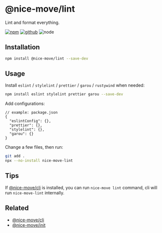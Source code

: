 # @nice-move/lint

Lint and format everything.

[![npm][npm-badge]][npm-url]
[![github][github-badge]][github-url]
![node][node-badge]

[npm-url]: https://www.npmjs.com/package/@nice-move/lint
[npm-badge]: https://img.shields.io/npm/v/@nice-move/lint.svg?style=flat-square&logo=npm
[github-url]: https://github.com/nice-move/nice-move/tree/master/packages/lint
[github-badge]: https://img.shields.io/npm/l/@nice-move/lint.svg?style=flat-square&colorB=blue&logo=github
[node-badge]: https://img.shields.io/node/v/@nice-move/lint.svg?style=flat-square&colorB=green&logo=node.js

## Installation

```bash
npm install @nice-move/lint --save-dev
```

## Usage

Install `eslint` / `stylelint` / `prettier` / `garou` / `rustywind` when needed:

```bash
npm install eslint stylelint prettier garou --save-dev
```

Add configurations:

```jsonc
// example: package.json
{
  "eslintConfig": {},
  "prettier": {},
  "stylelint": {},
  "garou": {}
}
```

Change a few files, then run:

```bash
git add .
npx --no-install nice-move-lint
```

## Tips

If [@nice-move/cli](https://github.com/nice-move/nice-move/tree/master/packages/cli) is installed, you can run `nice-move lint` command, cli will run `nice-move-lint` internally.

## Related

- [@nice-move/cli](../cli)
- [@nice-move/init](../init)
